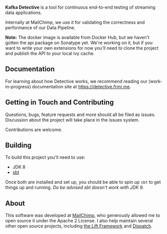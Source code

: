 **Kafka Detective** is a tool for continuous end-to-end testing of streaming data applications.

Internally at MailChimp, we use it for validating the correctness and performance of our Data
Pipeline.

**Note:** The docker image is available from Docker Hub, but we haven't gotten the api package
on Sonatype yet. We're working on it, but if you want to write your own extensions for now
you'll need to clone the project and publish the API to your local ivy cache.

## Documentation

For learning about how Detective works, we recommend reading our (work-in-progress) documentation
site at https://detective.frmr.me.

## Getting in Touch and Contributing

Questions, bugs, feature requests and more should all be filed as issues. Discussion about the
project will take place in the issues system.

Contributions are welcome.

## Building

To build this project you'll need to use:

* JDK 8
* [sbt](http://www.scala-sbt.org/)

Once both are installed and set up, you should be able to spin up `sbt` to get things up and
running. _Do be advised sbt doesn't work with JDK 9._

## About

This software was developed at [MailChimp](https://mailchimp.com/), who generously allowed me to
open source it under the Apache 2 License. I also help maintain several other open source projects,
including [the Lift Framework](https://liftweb.net) and [Dispatch](https://dispatchhttp.org/Dispatch.html).
